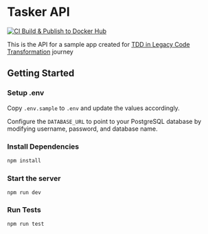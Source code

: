 # Tasker API

[![CI Build & Publish to Docker Hub](https://github.com/naumanzchaudhry/tasker-api/actions/workflows/ci.yml/badge.svg)](https://github.com/naumanzchaudhry/tasker-api/actions/workflows/ci.yml)

This is the API for a sample app created for [TDD in Legacy Code Transformation](https://github.com/naumanzchaudhry/tdd-in-legacy-codebase) journey

## Getting Started

### Setup .env

Copy `.env.sample` to `.env` and update the values accordingly.

Configure the `DATABASE_URL` to point to your PostgreSQL database by modifying username, password, and database name.

### Install Dependencies

```bash
npm install
```

### Start the server

```
npm run dev
```

### Run Tests

```
npm run test
```
